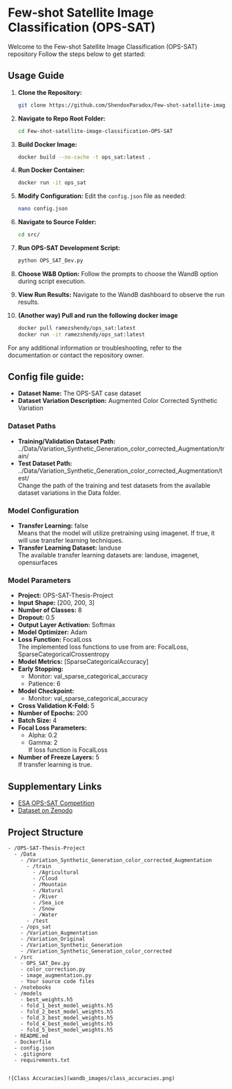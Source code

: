 # Few-shot Satellite Image Classification (OPS-SAT)

Welcome to the Few-shot Satellite Image Classification (OPS-SAT) repository Follow the steps below to get started:

## Usage Guide

1. **Clone the Repository:**
    ```bash
    git clone https://github.com/ShendoxParadox/Few-shot-satellite-image-classification-OPS-SAT.git
    ```

2. **Navigate to Repo Root Folder:**
    ```bash
    cd Few-shot-satellite-image-classification-OPS-SAT
    ```

3. **Build Docker Image:**
    ```bash
    docker build --no-cache -t ops_sat:latest .
    ```

4. **Run Docker Container:**
    ```bash
    docker run -it ops_sat
    ```

5. **Modify Configuration:**
    Edit the `config.json` file as needed:
    ```bash
    nano config.json
    ```

6. **Navigate to Source Folder:**
    ```bash
    cd src/
    ```

7. **Run OPS-SAT Development Script:**
    ```bash
    python OPS_SAT_Dev.py
    ```

8. **Choose W&B Option:**
    Follow the prompts to choose the WandB option during script execution.

9. **View Run Results:**
    Navigate to the WandB dashboard to observe the run results.

10. **(Another way) Pull and run the following docker image**
    ```bash
    docker pull ramezshendy/ops_sat:latest
    docker run -it ramezshendy/ops_sat:latest
    ```

For any additional information or troubleshooting, refer to the documentation or contact the repository owner.


## Config file guide:

- **Dataset Name:** The OPS-SAT case dataset
- **Dataset Variation Description:** Augmented Color Corrected Synthetic Variation

### Dataset Paths

- **Training/Validation Dataset Path:** ../Data/Variation_Synthetic_Generation_color_corrected_Augmentation/train/
- **Test Dataset Path:** ../Data/Variation_Synthetic_Generation_color_corrected_Augmentation/test/  
Change the path of the training and test datasets from the available dataset variations in the Data folder.

### Model Configuration

- **Transfer Learning:** false  
Means that the model will utilize pretraining using imagenet. If true, it will use transfer learning techniques.
- **Transfer Learning Dataset:** landuse  
The available transfer learning datasets are: landuse, imagenet, opensurfaces

### Model Parameters
- **Project:** OPS-SAT-Thesis-Project
- **Input Shape:** [200, 200, 3]
- **Number of Classes:** 8
- **Dropout:** 0.5
- **Output Layer Activation:** Softmax
- **Model Optimizer:** Adam
- **Loss Function:** FocalLoss  
The implemented loss functions to use from are: FocalLoss, SparseCategoricalCrossentropy
- **Model Metrics:** [SparseCategoricalAccuracy]
- **Early Stopping:**
  - Monitor: val_sparse_categorical_accuracy
  - Patience: 6
- **Model Checkpoint:**
  - Monitor: val_sparse_categorical_accuracy
- **Cross Validation K-Fold:** 5
- **Number of Epochs:** 200
- **Batch Size:** 4
- **Focal Loss Parameters:**
  - Alpha: 0.2
  - Gamma: 2  
  If loss function is FocalLoss
- **Number of Freeze Layers:** 5  
  If transfer learning is true.

## Supplementary Links

- [ESA OPS-SAT Competition](https://kelvins.esa.int/opssat/home/)
- [Dataset on Zenodo](https://zenodo.org/records/6524750)

## Project Structure

```plaintext
- /OPS-SAT-Thesis-Project
  - /Data
    - /Variation_Synthetic_Generation_color_corrected_Augmentation
      - /train
        - /Agricultural
        - /Cloud
        - /Mountain
        - /Natural
        - /River
        - /Sea_ice
        - /Snow
        - /Water
      - /test
    - /ops_sat
    - /Variation_Augmentation
    - /Variation_Original
    - /Variation_Synthetic_Generation
    - /Variation_Synthetic_Generation_color_corrected
  - /src
    - OPS_SAT_Dev.py
    - color_correction.py
    - image_augmentation.py
    - Your source code files
  - /notebooks
  - /models
    - best_weights.h5
    - fold_1_best_model_weights.h5
    - fold_2_best_model_weights.h5
    - fold_3_best_model_weights.h5
    - fold_4_best_model_weights.h5
    - fold_5_best_model_weights.h5
  - README.md
  - Dockerfile
  - config.json
  - .gitignore
  - requirements.txt


![Class Accuracies](wandb_images/class_accuracies.png)